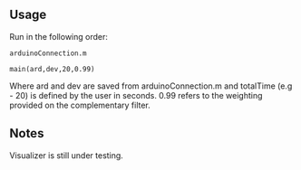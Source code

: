 ## Usage

Run in the following order:

```
arduinoConnection.m

main(ard,dev,20,0.99)
```

Where ard and dev are saved from arduinoConnection.m and totalTime (e.g - 20) is defined by the user in seconds. 0.99 refers to the weighting provided on the complementary filter.

## Notes

Visualizer is still under testing. 
